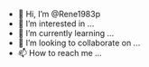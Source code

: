 - 👋 Hi, I’m @Rene1983p
- 👀 I’m interested in ...
- 🌱 I’m currently learning ...
- 💞️ I’m looking to collaborate on ...
- 📫 How to reach me ...

<!---
Rene1983p/Rene1983p is a ✨ special ✨ repository because its `README.md` (this file) appears on your GitHub profile.
You can click the Preview link to take a look at your changes.
--->
